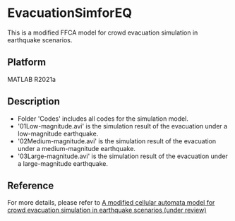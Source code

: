 # EvacuationSimforEQ
This is a modified FFCA model for crowd evacuation simulation in earthquake scenarios.
## Platform
MATLAB R2021a
## Description
* Folder 'Codes' includes all codes for the simulation model.
* '01Low-magnitude.avi' is the simulation result of the evacuation under a low-magnitude earthquake.
* '02Medium-magnitude.avi' is the simulation result of the evacuation under a medium-magnitude earthquake.
* '03Large-magnitude.avi' is the simulation result of the evacuation under a large-magnitude earthquake.

## Reference
For more details, please refer to [A modified cellular automata model for crowd evacuation simulation in earthquake scenarios (under review)](https://www.sciencedirect.com/journal/physica-a-statistical-mechanics-and-its-applications)

